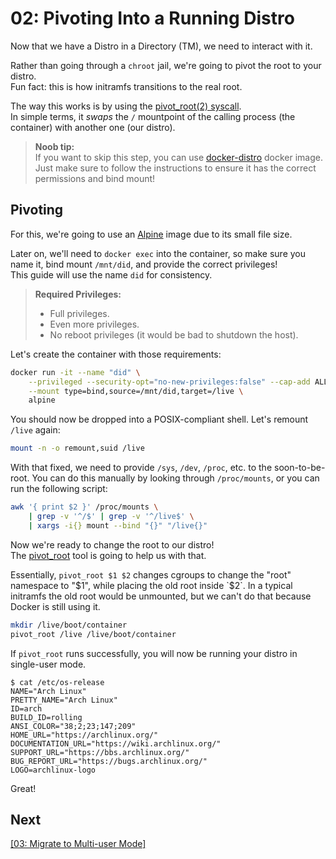 # 02: Pivoting Into a Running Distro

Now that we have a Distro in a Directory (TM), we need to interact with it.

Rather than going through a `chroot` jail, we're going to pivot the root to your distro.  
Fun fact: this is how initramfs transitions to the real root.

The way this works is by using the [pivot_root(2) syscall](https://man7.org/linux/man-pages/man2/pivot_root.2.html).  
In simple terms, it _swaps_ the `/` mountpoint of the calling process (the container) with another one (our distro).

> **Noob tip:**  
> If you want to skip this step, you can use [docker-distro](./files/dockerfiles/docker-distro) docker image.
> Just make sure to follow the instructions to ensure it has the correct permissions and bind mount!


## Pivoting

For this, we're going to use an [Alpine](https://hub.docker.com/_/alpine) image due to its small file size.  

Later on, we'll need to `docker exec` into the container, so make sure you name it, bind mount `/mnt/did`, and provide the correct privileges!  
This guide will use the name `did` for consistency.

> **Required Privileges:**
> - Full privileges.
> - Even more privileges.
> - No reboot privileges (it would be bad to shutdown the host).

Let's create the container with those requirements:

```bash
docker run -it --name "did" \
    --privileged --security-opt="no-new-privileges:false" --cap-add ALL --cap-drop SYS_BOOT \
    --mount type=bind,source=/mnt/did,target=/live \
    alpine
```

You should now be dropped into a POSIX-compliant shell. Let's remount `/live` again:

```bash
mount -n -o remount,suid /live
```

With that fixed, we need to provide `/sys`, `/dev`, `/proc`, etc. to the soon-to-be-root.
You can do this manually by looking through `/proc/mounts`, or you can run the following script:

```bash
awk '{ print $2 }' /proc/mounts \
    | grep -v '^/$' | grep -v '^/live$' \
    | xargs -i{} mount --bind "{}" "/live{}"
```

Now we're ready to change the root to our distro!  
The [pivot_root](https://linux.die.net/man/8/pivot_root) tool is going to help us with that.

Essentially, `pivot_root $1 $2` changes cgroups to change the "root" namespace to "$1", while placing the old root inside `$2`.
In a typical initramfs the old root would be unmounted, but we can't do that because Docker is still using it.

```bash
mkdir /live/boot/container
pivot_root /live /live/boot/container
```

If `pivot_root` runs successfully, you will now be running your distro in single-user mode.  

```console
$ cat /etc/os-release
NAME="Arch Linux"
PRETTY_NAME="Arch Linux"
ID=arch
BUILD_ID=rolling
ANSI_COLOR="38;2;23;147;209"
HOME_URL="https://archlinux.org/"
DOCUMENTATION_URL="https://wiki.archlinux.org/"
SUPPORT_URL="https://bbs.archlinux.org/"
BUG_REPORT_URL="https://bugs.archlinux.org/"
LOGO=archlinux-logo
```

Great!

## Next
[\[03: Migrate to Multi-user Mode\]](./03-multiuser.md)
